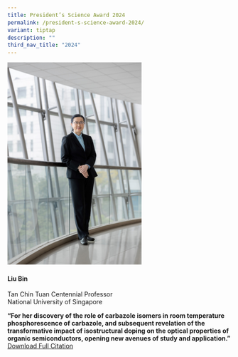 ```yaml
---
title: President’s Science Award 2024
permalink: /president-s-science-award-2024/
variant: tiptap
description: ""
third_nav_title: "2024"
---
```

<p></p>
<div class="isomer-image-wrapper">
<img style="width: 60%;" height="auto" width="100%" alt="Liu Bin" src="/images/Winners/2024/2MB_2C8A2740_FINAL.jpg">
</div>
<p></p>
<h4><strong>Liu Bin</strong></h4>
<p>Tan Chin Tuan Centennial Professor
<br>National University of Singapore</p>
<p><strong>“For her discovery of the role of carbazole isomers in room temperature phosphorescence of carbazole, and subsequent revelation of the transformative impact of isostructural doping on the optical properties of organic semiconductors, opening new avenues of study and application.” </strong>
<a href="/files/Citations/2024/2024_PSA_Liu_Bin.pdf" rel="noopener noreferrer nofollow" target="_blank">Download Full Citation</a>
</p>
<p></p>